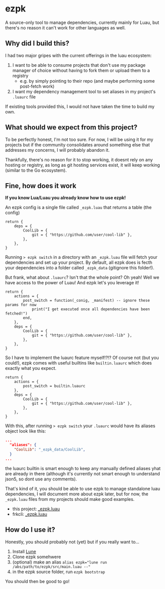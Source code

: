 # ezpk

A source-only tool to manage dependencies, currently mainly for Luau, but
there's no reason it can't work for other languages as well.

## Why did I build this?

I had two major gripes with the current offerings in the luau ecosystem:

1. I want to be able to consume projects that don't use my package manager of
choice without having to fork them or upload them to a registry
    - e.g. by simply pointing to their repo (and maybe performing some
    post-fetch work)
2. I want my dependency management tool to set aliases in my project's
`.luaurc` file

If existing tools provided this, I would not have taken the time to build my own.

## What should we expect from this project?

To be perfectly honest, I'm not too sure. For now, I will be using it for my
projects but if the community consolidates around something else that addresses
my concerns, I will probably abandon it.

Thankfully, there's no reason for it to stop working, it doesnt rely on any
hosting or registry, as long as git hosting services exist, it will keep
working (similar to the Go ecosystem).

## Fine, how does it work

**If you know Lua/Luau you already know how to use ezpk!**

An ezpk config is a single file called `_ezpk.luau` that returns a table (the
config)

```luau
return {
    deps = {
        CoolLib = {
            git = { "https://github.com/user/cool-lib" },
        },
    },
}
```

Running `> ezpk switch` in a directory with an `_ezpk.luau` file will fetch
your dependencies and set up your project. By default, all ezpk does is fecth
your dependencies into a folder called `_ezpk_data` (gitignore this folder!).

But frank, what about `.luaurc`? Isn't that the whole point? Oh yeah! Well we
have access to the power of Luau! And ezpk let's you leverage it!

```luau
return {
    actions = {
        post_switch = function(_conig, _manifest) -- ignore these params for now
            print("I get executed once all dependencies have been fetched!")
        end,
    },
    deps = {
        CoolLib = {
            git = { "https://github.com/user/cool-lib" },
        },
    },
}
```

So I have to implement the luaurc feature myself!?!? Of course not (but you could!), ezpk comes
with useful builtins like `builtin.luaurc` which does exactly what you expect.

```luau
return {
    actions = {
        post_switch = builtin.luaurc
    },
    deps = {
        CoolLib = {
            git = { "https://github.com/user/cool-lib" },
        },
    },
}
```

With this, after running `> ezpk switch` your `.luaurc` would have its aliases object look like this:

```json
...
  "aliases": {
    "CoolLib": "_ezpk_data/CoolLib",
  }
...
```

the luaurc builtin is smart enough to keep any manually defined aliases yhat
are already in there (although it's currently not smart enough to understand
json5, so dont use any comments).

That's kind of it, you should be able to use ezpk to manage standalone luau
dependencies, I will document more about ezpk later, but for now, the
`_ezpk.luau` files from my projects should make good examples.

- this project: [_ezpk.luau](./_ezpk.luau)
- frkcli: [_ezpk.luau](https://github.com/itsfrank/frkcli/blob/main/_ezpk.luau)

## How do I use it?

Honestly, you should probably not (yet) but if you really want to...

1. Install [Lune](https://github.com/lune-org/lune)
2. Clone ezpk somehwere
3. (optional) make an alias `alias ezpk="lune run /abs/path/to/ezpk/src/main.luau --"`
4. in the ezpk source folder, run `ezpk bootstrap`

You should then be good to go!
